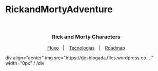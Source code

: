 # RickandMortyAdventure

<br />
<p align="center">
  <h3 align="center">Rick and Morty Characters</h3>
</p>
<p align="center">
  <a href="#fluxo">Fluxo</a>&nbsp;&nbsp;&nbsp;|&nbsp;&nbsp;&nbsp;
  <a href="#tecnologias">Tecnologias</a>&nbsp;&nbsp;&nbsp;|&nbsp;&nbsp;&nbsp;
  <a href="#%EF%B8%8Froadmap">Roadmap</a>
</p>
div align="center"
img src="https://desblogada.files.wordpress.co...
" width="0px" /
/div
<br>

